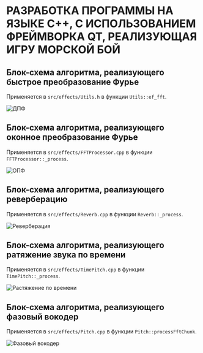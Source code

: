 # РАЗРАБОТКА ПРОГРАММЫ НА ЯЗЫКЕ С++, С ИСПОЛЬЗОВАНИЕМ ФРЕЙМВОРКА QT, РЕАЛИЗУЮЩАЯ ИГРУ МОРСКОЙ БОЙ

## Блок-схема алгоритма, реализующего быстрое преобразование Фурье

Применяется в `src/effects/Utils.h` в функции `Utils::ef_fft`.

![ДПФ](https://github.com/artemious3/Fundamentals-of-algorithmization-and-programming/blob/coursework/353501/%D0%9F%D0%BE%D0%B4%D0%B3%D0%B0%D0%B9%D1%81%D0%BA%D0%B8%D0%B9%20%D0%90.%D0%90./%D0%9A%D1%83%D1%80%D1%81%D0%BE%D0%B2%D0%B0%D1%8F%20%D1%80%D0%B0%D0%B1%D0%BE%D1%82%D0%B0/schemes/scheme_dft.png)

## Блок-схема алгоритма, реализующего оконное преобразование Фурье

Применяется в `src/effects/FFTProcessor.cpp` в функции `FFTProcessor::_process`.

![ОПФ](https://github.com/artemious3/Fundamentals-of-algorithmization-and-programming/blob/coursework/353501/%D0%9F%D0%BE%D0%B4%D0%B3%D0%B0%D0%B9%D1%81%D0%BA%D0%B8%D0%B9%20%D0%90.%D0%90./%D0%9A%D1%83%D1%80%D1%81%D0%BE%D0%B2%D0%B0%D1%8F%20%D1%80%D0%B0%D0%B1%D0%BE%D1%82%D0%B0/schemes/schemes_stft.png)

## Блок-схема алгоритма, реализующего реверберацию

Применяется в `src/effects/Reverb.cpp` в функции `Reverb::_process`.

![Реверберация](https://github.com/artemious3/Fundamentals-of-algorithmization-and-programming/blob/coursework/353501/%D0%9F%D0%BE%D0%B4%D0%B3%D0%B0%D0%B9%D1%81%D0%BA%D0%B8%D0%B9%20%D0%90.%D0%90./%D0%9A%D1%83%D1%80%D1%81%D0%BE%D0%B2%D0%B0%D1%8F%20%D1%80%D0%B0%D0%B1%D0%BE%D1%82%D0%B0/schemes/scheme_rev.png)

## Блок-схема алгоритма, реализующего ратяжение звука по времени

Применяется в `src/effects/TimePitch.cpp` в функции `TimePitch::_process`.

![Растяжение по времени](https://github.com/artemious3/Fundamentals-of-algorithmization-and-programming/blob/coursework/353501/%D0%9F%D0%BE%D0%B4%D0%B3%D0%B0%D0%B9%D1%81%D0%BA%D0%B8%D0%B9%20%D0%90.%D0%90./%D0%9A%D1%83%D1%80%D1%81%D0%BE%D0%B2%D0%B0%D1%8F%20%D1%80%D0%B0%D0%B1%D0%BE%D1%82%D0%B0/schemes/scheme_tp.png)

## Блок-схема алгоритма, реализующего фазовый вокодер

Применяется в `src/effects/Pitch.cpp` в функции `Pitch::processFftChunk`.

![Фазовый вокодер](https://github.com/artemious3/Fundamentals-of-algorithmization-and-programming/blob/coursework/353501/%D0%9F%D0%BE%D0%B4%D0%B3%D0%B0%D0%B9%D1%81%D0%BA%D0%B8%D0%B9%20%D0%90.%D0%90./%D0%9A%D1%83%D1%80%D1%81%D0%BE%D0%B2%D0%B0%D1%8F%20%D1%80%D0%B0%D0%B1%D0%BE%D1%82%D0%B0/schemes/scheme_pv.png)
